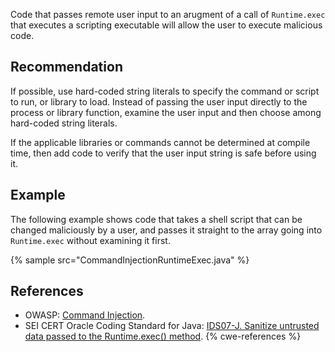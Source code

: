 Code that passes remote user input to an arugment of a call of `Runtime.exec` that executes a scripting executable will allow the user to execute malicious code.


## Recommendation
If possible, use hard-coded string literals to specify the command or script to run, or library to load. Instead of passing the user input directly to the process or library function, examine the user input and then choose among hard-coded string literals.

If the applicable libraries or commands cannot be determined at compile time, then add code to verify that the user input string is safe before using it.


## Example
The following example shows code that takes a shell script that can be changed maliciously by a user, and passes it straight to the array going into `Runtime.exec` without examining it first.

{% sample src="CommandInjectionRuntimeExec.java" %}

## References
* OWASP: [Command Injection](https://www.owasp.org/index.php/Command_Injection).
* SEI CERT Oracle Coding Standard for Java: [IDS07-J. Sanitize untrusted data passed to the Runtime.exec() method](https://wiki.sei.cmu.edu/confluence/display/java/IDS07-J.+Sanitize+untrusted+data+passed+to+the+Runtime.exec()+method).
{% cwe-references %}

